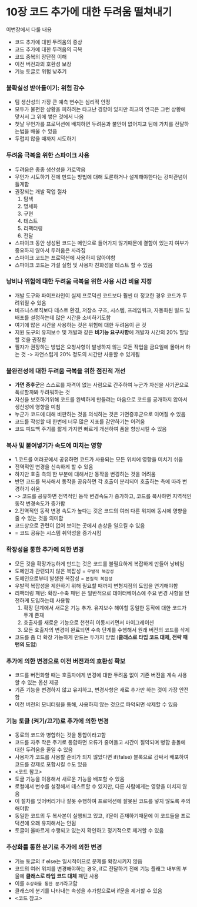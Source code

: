 # 10장 코드 추가에 대한 두려움 떨쳐내기

이번장에서 다룰 내용

- 코드 추가에 대힌 두려움의 증상
- 코드 추가에 대한 두려움의 극복
- 코드 중복의 장단점 이해
- 이전 버전과의 호환성 보장
- 기능 토글로 위험 낮추기

### 불확실성 받아들이기: 위험 감수

- 팀 생산성의 가장 큰 예측 변수는 심리적 안정
- 모두가 불편한 상황을 피하려는 타고난 경향이 있지만 최고의 연극은 그런 상황에 맞서서 그 위에 쎃은 것에서 나옴
- 첫날 무언가를 프로덕션에 배치하면 두려움과 불안이 없어지고 팀에 가치를 전달하는법을 배울 수 있음
- 두렵지 않을 때까지 시도하기

### 두려움 극복을 위한 스파이크 사용

- 두려움은 종종 생산성을 가로막음
- 무언가 시도하기 전에 만드는 방법에 대해 토론하거나 설계해야한다는 강박관념이 들게함
- 권장되는 개발 작업 절차
  1. 탐색
  2. 명세화
  3. 구현
  4. 테스트
  5. 리팩터링
  6. 전달
- 스파이크 동안 생성된 코드는 메인으로 들어가지 않기때문에 결함이 있는지 여부가 중요하지 않아서 두려움은 사라짐
- 스파이크 코드는 프로덕션에 사용하지 않아야함
- 스파이크 코드는 가설 실험 및 사용자 친화성을 테스트 할 수 있음

### 낭비나 위험에 대한 두려움 극복을 위한 사용 시간 비율 지정

- 개발 도구와 파이프라인이 실제 프로덕션 코드보다 훨씬 더 정교한 경우 코드가 두려워질 수 있음
- 비즈니스로직보다 테스트 환경, 저장소 구조, 시스템, 프레임워크, 자동화된 빌드 및 배포를 설정하는데 많은 시간을 소비하기도함
- 여기에 많은 시간을 사용하는 것은 위험에 대한 두려움이 큰 것
- 지원 도구의 유지보수 및 개발과 같은 **비기능 요구사항**에 개발자 시간의 20% 할당할 것을 권장함
- 필자가 권장하는 방법은 요청사항이 발생하지 않는 모든 작업을 금요일에 몰아서 하는 것 -> 자연스럽게 20% 정도의 시간만 사용할 수 있게됨

### 불완전성에 대한 두려움 극복을 위한 점진적 개선

- **가면 증후군**은 스스로를 자격이 없는 사람으로 간주하여 누군가 자신을 사기꾼으로 폭로할까봐 두려워하는 것
- 자신을 보호하기위해 코드를 완벽하게 만들려는 마음으로 코드를 공개하지 않아서 생산성에 영향을 미침
- 누군가 코드에 대해 비판하는 것을 의식하는 것은 가면증후군으로 이어질 수 있음
- 코드를 작성할 때 한번에 너무 많은 지표를 감안하기는 어려움
- 코드 피드백 주기를 짧게 가지면 빠르게 개선하여 품을 향상시킬 수 있음

### 복사 및 붙여넣기가 속도에 미치는 영향

- 1.코드를 여러곳에서 공유하면 코드가 사용되는 모든 위치에 영향을 미치기 쉬움
- 전역적인 변경을 신속하게 할 수 있음
- 하지만 호출 측의 한 부분에 대해서만 동작을 변경하는 것을 어려움
- 반면 코드를 복사해서 동작을 공유하면 각 호출이 분리되어 호출하는 측에 따라 변경하기 쉬움
- -> 코드를 공유하면 전역적인 동작 변경속도가 증가하고, 코드를 복사하면 지역적인 동작 변경속도가 증가함
- 2.전역적인 동작 변경 속도가 높다는 것은 코드의 여러 다른 위치에 동시에 영향을 줄 수 있는 것을 의미함
- 코드상으로 관련이 없어 보이는 곳에서 손상을 일으킬 수 있음
- = 코드 공유는 시스템 취약성을 증가시킴

### 확장성을 통한 추가에 의한 변경

- 모든 것을 확장가능하게 만드는 것은 코드를 불필요하게 복잡하게 만들어 낭비임
- 도메인과 관련되지 않은 복잡성 = `우발적 복잡성`
- 도메인으로부터 발생한 복잡성 = `본질적 복잡성`
- 우발적 복잡성을 제한하기 위해 필요할 때까지 변형지점의 도입을 연기해야함
- 리팩터링 패턴: 확장-수축 패턴 은 일반적으로 데이터베이스에 주요 변경 사항을 안전하게 도입하는데 사용함
  1. 확장 단계에서 새로운 기능 추가. 유지보수 해야할 동일한 동작에 대한 코드가 두개 존재
  2. 호출자를 새로운 기능으로 천천히 이동시키면서 마이그레이션
  3. 모든 호출자의 변경이 완료되면 수축 단계를 수행해서 원래 버전의 코드를 삭제
- 코드를 좀 더 확장 가능하게 만드는 두가지 방법 (**클래스로 타입 코드 대체, 전략 패턴의 도입**)

### 추가에 의한 변경으로 이전 버전과의 호환성 확보

- 코드를 버전화할 때는 호출자에게 변경에 대한 두려움 없이 기존 버전을 계속 사용할 수 있는 옵션 제공
- 기존 기능을 변경하지 않고 유지하고, 변경사항은 새로 추가만 하는 것이 가장 안전함
- 이전 버전의 모니터링을 통해, 사용하지 않는 것으로 파악되면 삭제할 수 있음

### 기능 토클 (켜기/끄기)로 추가에 의한 변경

- 동료의 코드와 병합하는 것을 통합이라고함
- 코드를 자주 작은 주기로 통합하면 오류가 줄어들고 시간이 절약되며 병합 충돌에 대한 두려움을 줄일 수 있음
- 사용자가 코드를 사용할 준비가 되지 않았다면 if(false) 블록으로 감싸서 배포하여 코드를 강제로 포함시킬 수도 있음
- <코드 참고>
- 토글 기능을 이용해서 새로운 기능을 배포할 수 있음
- 로컬에서 변수를 설정해서 테스트할 수 있지만, 다른 사람에게는 영향을 미치지 않음
- 이 절차를 잊어버리거나 잘못 수행하여 프로덕션에 잘못된 코드를 넣지 않도록 주의해야함
- 동일한 코드의 두 복사본이 실행되고 있고, if문이 존재하기때문에 이 코드들을 프로덕션에 오래 유지해서는 안됨
- 토글이 올바르게 수행되고 있는지 확인하고 정기적으로 제거할 수 있음

### 추상화를 통한 분기로 추가에 의한 변경

- 기능 토글의 if else는 일시적이므로 문제를 확장시키지 않음
- 코드의 여러 위치를 변경해야하는 경우, if로 전달하기 전에 기능 플래그 내부의 부울에 **클래스로 타입 코드 대체** 패턴 사용
- 이를 `추상화를 통한 분기`라고함
- 클래스에 분기를 나타내는 속성을 추가함으로써 if문을 제거할 수 있음
- <코드 참고>
